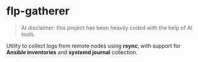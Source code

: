 # flp-gatherer

> AI disclaimer: this project has been heavily coded with the help of AI tools.

Utility to collect logs from remote nodes using **rsync**, with support for **Ansible inventories** and **systemd journal** collection.